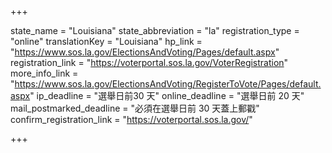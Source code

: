 +++

state_name = "Louisiana"
state_abbreviation = "la"
registration_type = "online"
translationKey = "Louisiana"
hp_link = "https://www.sos.la.gov/ElectionsAndVoting/Pages/default.aspx"
registration_link = "https://voterportal.sos.la.gov/VoterRegistration"
more_info_link = "https://www.sos.la.gov/ElectionsAndVoting/RegisterToVote/Pages/default.aspx"
ip_deadline = "選舉日前30 天"
online_deadline = "選舉日前 20 天"
mail_postmarked_deadline = "必須在選舉日前 30 天蓋上郵戳"
confirm_registration_link = "https://voterportal.sos.la.gov/"

+++